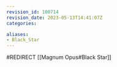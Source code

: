 ```yaml
---
revision_id: 100714
revision_date: 2023-05-13T14:41:07Z
categories:

aliases:
- Black_Star
---
```


#REDIRECT [[Magnum Opus#Black Star]]